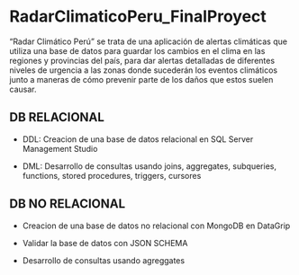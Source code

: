 # RadarClimaticoPeru_FinalProyect
“Radar Climático Perú” se trata de una aplicación de alertas climáticas que utiliza una base de datos para guardar 
los cambios en el clima en las regiones y provincias del país, para dar alertas detalladas de diferentes niveles 
de urgencia a las zonas donde sucederán los eventos climáticos junto a maneras de cómo prevenir parte de 
los daños que estos suelen causar.

## DB RELACIONAL
- DDL: Creacion de una base de datos relacional en SQL Server Management Studio
  
- DML: Desarrollo de consultas usando joins, aggregates, subqueries, functions, stored procedures, triggers, cursores


## DB NO RELACIONAL
- Creacion de una base de datos no relacional con MongoDB en DataGrip

- Validar la base de datos con JSON SCHEMA
  
- Desarrollo de consultas usando agreggates
